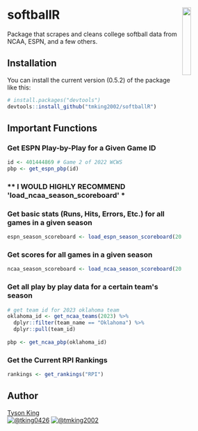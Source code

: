 # softballR <a href='https://github.com/tmking2002/softballR/'><img src="https://raw.githubusercontent.com/tmking2002/softballR/main/logo.png" align="right"  width="20%" min-width="100px"/></a>
Package that scrapes and cleans college softball data from NCAA, ESPN, and a few others.

## Installation

You can install the current version (0.5.2) of the package like this:
      
``` r
# install.packages("devtools")
devtools::install_github("tmking2002/softballR")
```

## Important Functions 

### Get ESPN Play-by-Play for a Given Game ID

``` r
id <- 401444869 # Game 2 of 2022 WCWS
pbp <- get_espn_pbp(id)
```

### ** I WOULD HIGHLY RECOMMEND 'load_ncaa_season_scoreboard' *

### Get basic stats (Runs, Hits, Errors, Etc.) for all games in a given season

``` r
espn_season_scoreboard <- load_espn_season_scoreboard(2022)
```

### Get scores for all games in a given season

``` r
ncaa_season_scoreboard <- load_ncaa_season_scoreboard(2023)
```

### Get all play by play data for a certain team's season

```r
# get team id for 2023 oklahoma team
oklahoma_id <- get_ncaa_teams(2023) %>% 
  dplyr::filter(team_name == "Oklahoma") %>% 
  dplyr::pull(team_id)
  
pbp <- get_ncaa_pbp(oklahoma_id)
```

### Get the Current RPI Rankings

``` r
rankings <- get_rankings("RPI")
```

## **Author**

[Tyson King](https://twitter.com/tking0426)  
<a href="https://twitter.com/tking0426" target="blank"><img src="https://img.shields.io/twitter/follow/tking0426?color=blue&label=%40tking0426&logo=twitter&style=for-the-badge" alt="@tking0426" /></a>
<a href="https://github.com/tmking2002" target="blank"><img src="https://img.shields.io/github/followers/tmking2002?color=eee&logo=Github&style=for-the-badge" alt="@tmking2002" /></a>
